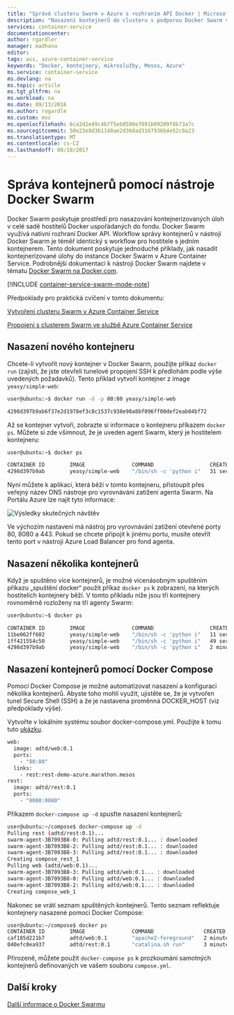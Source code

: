 ```yaml
---
title: "Správě clusteru Swarm v Azure s rozhraním API Docker | Microsoft Docs"
description: "Nasazení kontejnerů do clusteru s podporou Docker Swarm v Azure Container Service"
services: container-service
documentationcenter: 
author: rgardler
manager: madhana
editor: 
tags: acs, azure-container-service
keywords: "Docker, kontejnery, mikroslužby, Mesos, Azure"
ms.service: container-service
ms.devlang: na
ms.topic: article
ms.tgt_pltfrm: na
ms.workload: na
ms.date: 09/13/2016
ms.author: rogardle
ms.custom: mvc
ms.openlocfilehash: 6ca2d2e49c4b7f5eb0580e7091b09209f8b73a7c
ms.sourcegitcommit: 50e23e8d3b1148ae2d36dad3167936b4e52c8a23
ms.translationtype: MT
ms.contentlocale: cs-CZ
ms.lasthandoff: 08/18/2017
---
```

# <a name="container-management-with-docker-swarm"></a>Správa kontejnerů pomocí nástroje Docker Swarm
Docker Swarm poskytuje prostředí pro nasazování kontejnerizovaných úloh v celé sadě hostitelů Docker uspořádaných do fondu. Docker Swarm využívá nativní rozhraní Docker API. Workflow správy kontejnerů v nástroji Docker Swarm je téměř identický s workflow pro hostitele s jedním kontejnerem. Tento dokument poskytuje jednoduché příklady, jak nasadit kontejnerizované úlohy do instance Docker Swarm v Azure Container Service. Podrobnější dokumentaci k nástroji Docker Swarm najdete v tématu [Docker Swarm na Docker.com](https://docs.docker.com/swarm/).

[!INCLUDE [container-service-swarm-mode-note](../../../includes/container-service-swarm-mode-note.md)]

Předpoklady pro praktická cvičení v tomto dokumentu:

[Vytvoření clusteru Swarm v Azure Container Service](container-service-deployment.md)

[Propojení s clusterem Swarm ve službě Azure Container Service](../container-service-connect.md)

## <a name="deploy-a-new-container"></a>Nasazení nového kontejneru
Chcete-li vytvořit nový kontejner v Docker Swarm, použijte příkaz `docker run` (zajistí, že jste otevřeli tunelové propojení SSH k předlohám podle výše uvedených požadavků). Tento příklad vytvoří kontejner z image `yeasy/simple-web`:

```bash
user@ubuntu:~$ docker run -d -p 80:80 yeasy/simple-web

4298d397b9ab6f37e2d1978ef3c8c1537c938e98a8bf096ff00def2eab04bf72
```

Až se kontejner vytvoří, zobrazte si informace o kontejneru příkazem `docker ps`. Můžete si zde všimnout, že je uveden agent Swarm, který je hostitelem kontejneru:

```bash
user@ubuntu:~$ docker ps

CONTAINER ID        IMAGE               COMMAND                  CREATED             STATUS              PORTS                 NAMES
4298d397b9ab        yeasy/simple-web    "/bin/sh -c 'python i"   31 seconds ago      Up 9 seconds        10.0.0.5:80->80/tcp   swarm-agent-34A73819-1/happy_allen
```  

Nyní můžete k aplikaci, která běží v tomto kontejneru, přistoupit přes veřejný název DNS nástroje pro vyrovnávání zatížení agenta Swarm. Na Portálu Azure lze najít tyto informace:  

![Výsledky skutečných návštěv](./media/container-service-docker-swarm/real-visit.jpg)  

Ve výchozím nastavení má nástroj pro vyrovnávání zatížení otevřené porty 80, 8080 a 443. Pokud se chcete připojit k jinému portu, musíte otevřít tento port v nástroji Azure Load Balancer pro fond agenta.

## <a name="deploy-multiple-containers"></a>Nasazení několika kontejnerů
Když je spuštěno více kontejnerů, je možné vícenásobným spuštěním příkazu „spuštění docker“ použít příkaz `docker ps` k zobrazení, na kterých hostitelích kontejnery běží. V tomto příkladu níže jsou tři kontejnery rovnoměrně rozloženy na tři agenty Swarm:  

```bash
user@ubuntu:~$ docker ps

CONTAINER ID        IMAGE               COMMAND                  CREATED             STATUS              PORTS                 NAMES
11be062ff602        yeasy/simple-web    "/bin/sh -c 'python i"   11 seconds ago      Up 10 seconds       10.0.0.6:83->80/tcp   swarm-agent-34A73819-2/clever_banach
1ff421554c50        yeasy/simple-web    "/bin/sh -c 'python i"   49 seconds ago      Up 48 seconds       10.0.0.4:82->80/tcp   swarm-agent-34A73819-0/stupefied_ride
4298d397b9ab        yeasy/simple-web    "/bin/sh -c 'python i"   2 minutes ago       Up 2 minutes        10.0.0.5:80->80/tcp   swarm-agent-34A73819-1/happy_allen
```  

## <a name="deploy-containers-by-using-docker-compose"></a>Nasazení kontejnerů pomocí Docker Compose
Pomocí Docker Compose je možné automatizovat nasazení a konfiguraci několika kontejnerů. Abyste toho mohli využít, ujistěte se, že je vytvořen tunel Secure Shell (SSH) a že je nastavena proměnná DOCKER_HOST (viz předpoklady výše).

Vytvořte v lokálním systému soubor docker-compose.yml. Použijte k tomu tuto [ukázku](https://raw.githubusercontent.com/rgardler/AzureDevTestDeploy/master/docker-compose.yml).

```bash
web:
  image: adtd/web:0.1
  ports:
    - "80:80"
  links:
    - rest:rest-demo-azure.marathon.mesos
rest:
  image: adtd/rest:0.1
  ports:
    - "8080:8080"

```

Příkazem `docker-compose up -d` spusťte nasazení kontejnerů:

```bash
user@ubuntu:~/compose$ docker-compose up -d
Pulling rest (adtd/rest:0.1)...
swarm-agent-3B7093B8-0: Pulling adtd/rest:0.1... : downloaded
swarm-agent-3B7093B8-2: Pulling adtd/rest:0.1... : downloaded
swarm-agent-3B7093B8-3: Pulling adtd/rest:0.1... : downloaded
Creating compose_rest_1
Pulling web (adtd/web:0.1)...
swarm-agent-3B7093B8-3: Pulling adtd/web:0.1... : downloaded
swarm-agent-3B7093B8-0: Pulling adtd/web:0.1... : downloaded
swarm-agent-3B7093B8-2: Pulling adtd/web:0.1... : downloaded
Creating compose_web_1
```

Nakonec se vrátí seznam spuštěných kontejnerů. Tento seznam reflektuje kontejnery nasazené pomocí Docker Compose:

```bash
user@ubuntu:~/compose$ docker ps
CONTAINER ID        IMAGE               COMMAND                CREATED             STATUS              PORTS                     NAMES
caf185d221b7        adtd/web:0.1        "apache2-foreground"   2 minutes ago       Up About a minute   10.0.0.4:80->80/tcp       swarm-agent-3B7093B8-0/compose_web_1
040efc0ea937        adtd/rest:0.1       "catalina.sh run"      3 minutes ago       Up 2 minutes        10.0.0.4:8080->8080/tcp   swarm-agent-3B7093B8-0/compose_rest_1
```

Přirozeně, můžete použít `docker-compose ps` k prozkoumání samotných kontejnerů definovaných ve vašem souboru `compose.yml`.

## <a name="next-steps"></a>Další kroky
[Další informace o Docker Swarmu](https://docs.docker.com/swarm/)

